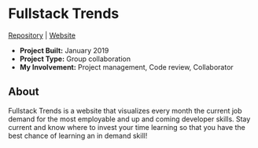 # Fullstack Trends

[Repository](https://github.com/zeroDevs/coding_challenge-13) | [Website](https://fullstacktrends.com)

- **Project Built:** January 2019
- **Project Type:** Group collaboration
- **My Involvement:** Project management, Code review, Collaborator

## About
Fullstack Trends is a website that visualizes every month the current job demand for the most employable and up and coming developer skills. Stay current and know where to invest your time learning so that you have the best chance of learning an in demand skill!